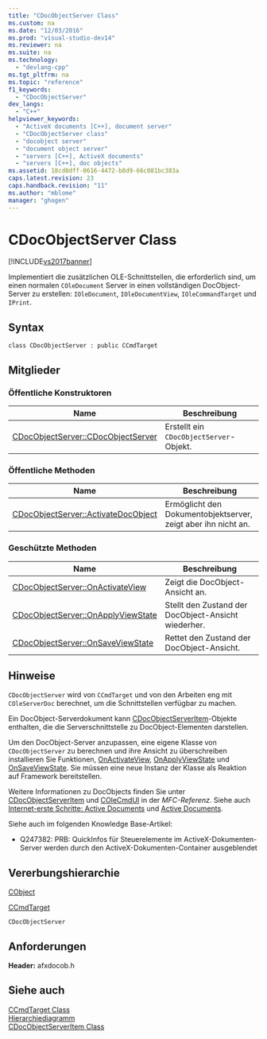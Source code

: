 ```yaml
---
title: "CDocObjectServer Class"
ms.custom: na
ms.date: "12/03/2016"
ms.prod: "visual-studio-dev14"
ms.reviewer: na
ms.suite: na
ms.technology: 
  - "devlang-cpp"
ms.tgt_pltfrm: na
ms.topic: "reference"
f1_keywords: 
  - "CDocObjectServer"
dev_langs: 
  - "C++"
helpviewer_keywords: 
  - "ActiveX documents [C++], document server"
  - "CDocObjectServer class"
  - "docobject server"
  - "document object server"
  - "servers [C++], ActiveX documents"
  - "servers [C++], doc objects"
ms.assetid: 18cd0dff-0616-4472-b8d9-66c081bc383a
caps.latest.revision: 23
caps.handback.revision: "11"
ms.author: "mblome"
manager: "ghogen"
---
```

# CDocObjectServer Class
[!INCLUDE[vs2017banner](../../assembler/inline/includes/vs2017banner.md)]

Implementiert die zusätzlichen OLE\-Schnittstellen, die erforderlich sind, um einen normalen `COleDocument` Server in einen vollständigen DocObject\-Server zu erstellen: `IOleDocument`, `IOleDocumentView`, `IOleCommandTarget` und `IPrint`.  
  
## Syntax  
  
```  
class CDocObjectServer : public CCmdTarget  
```  
  
## Mitglieder  
  
### Öffentliche Konstruktoren  
  
|Name|Beschreibung|  
|----------|------------------|  
|[CDocObjectServer::CDocObjectServer](../Topic/CDocObjectServer::CDocObjectServer.md)|Erstellt ein `CDocObjectServer`\-Objekt.|  
  
### Öffentliche Methoden  
  
|Name|Beschreibung|  
|----------|------------------|  
|[CDocObjectServer::ActivateDocObject](../Topic/CDocObjectServer::ActivateDocObject.md)|Ermöglicht den Dokumentobjektserver, zeigt aber ihn nicht an.|  
  
### Geschützte Methoden  
  
|Name|Beschreibung|  
|----------|------------------|  
|[CDocObjectServer::OnActivateView](../Topic/CDocObjectServer::OnActivateView.md)|Zeigt die DocObject\-Ansicht an.|  
|[CDocObjectServer::OnApplyViewState](../Topic/CDocObjectServer::OnApplyViewState.md)|Stellt den Zustand der DocObject\-Ansicht wiederher.|  
|[CDocObjectServer::OnSaveViewState](../Topic/CDocObjectServer::OnSaveViewState.md)|Rettet den Zustand der DocObject\-Ansicht.|  
  
## Hinweise  
 `CDocObjectServer` wird von `CCmdTarget` und von den Arbeiten eng mit `COleServerDoc` berechnet, um die Schnittstellen verfügbar zu machen.  
  
 Ein DocObject\-Serverdokument kann [CDocObjectServerItem](../../mfc/reference/cdocobjectserveritem-class.md)\-Objekte enthalten, die die Serverschnittstelle zu DocObject\-Elementen darstellen.  
  
 Um den DocObject\-Server anzupassen, eine eigene Klasse von `CDocObjectServer` zu berechnen und ihre Ansicht zu überschreiben installieren Sie Funktionen, [OnActivateView](../Topic/CDocObjectServer::OnActivateView.md), [OnApplyViewState](../Topic/CDocObjectServer::OnApplyViewState.md) und [OnSaveViewState](../Topic/CDocObjectServer::OnSaveViewState.md).  Sie müssen eine neue Instanz der Klasse als Reaktion auf Framework bereitstellen.  
  
 Weitere Informationen zu DocObjects finden Sie unter [CDocObjectServerItem](../../mfc/reference/cdocobjectserveritem-class.md) und [COleCmdUI](../../mfc/reference/colecmdui-class.md) in der *MFC\-Referenz*.  Siehe auch [Internet\-erste Schritte: Active Documents](../../mfc/active-documents-on-the-internet.md) und [Active Documents](../../mfc/active-documents-on-the-internet.md).  
  
 Siehe auch im folgenden Knowledge Base\-Artikel:  
  
-   Q247382: PRB: QuickInfos für Steuerelemente im ActiveX\-Dokumenten\-Server werden durch den ActiveX\-Dokumenten\-Container ausgeblendet  
  
## Vererbungshierarchie  
 [CObject](../../mfc/reference/cobject-class.md)  
  
 [CCmdTarget](../../mfc/reference/ccmdtarget-class.md)  
  
 `CDocObjectServer`  
  
## Anforderungen  
 **Header:** afxdocob.h  
  
## Siehe auch  
 [CCmdTarget Class](../../mfc/reference/ccmdtarget-class.md)   
 [Hierarchiediagramm](../../mfc/hierarchy-chart.md)   
 [CDocObjectServerItem Class](../../mfc/reference/cdocobjectserveritem-class.md)
